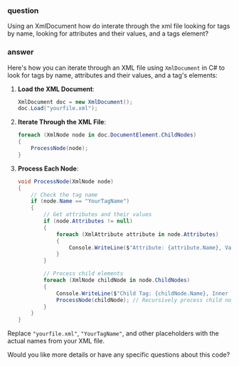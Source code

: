 ### question

Using an XmlDocument how do interate through the xml file looking for tags by name, looking for attributes and their values, and a tags element?

### answer

Here's how you can iterate through an XML file using `XmlDocument` in C# to look for tags by name, attributes and their values, and a tag's elements:

1. **Load the XML Document**:

   ```csharp
   XmlDocument doc = new XmlDocument();
   doc.Load("yourfile.xml");
   ```

2. **Iterate Through the XML File**:

   ```csharp
   foreach (XmlNode node in doc.DocumentElement.ChildNodes)
   {
       ProcessNode(node);
   }
   ```

3. **Process Each Node**:

   ```csharp
   void ProcessNode(XmlNode node)
   {
       // Check the tag name
       if (node.Name == "YourTagName")
       {
           // Get attributes and their values
           if (node.Attributes != null)
           {
               foreach (XmlAttribute attribute in node.Attributes)
               {
                   Console.WriteLine($"Attribute: {attribute.Name}, Value: {attribute.Value}");
               }
           }

           // Process child elements
           foreach (XmlNode childNode in node.ChildNodes)
           {
               Console.WriteLine($"Child Tag: {childNode.Name}, Inner Text: {childNode.InnerText}");
               ProcessNode(childNode); // Recursively process child nodes
           }
       }
   }
   ```

Replace `"yourfile.xml"`, `"YourTagName"`, and other placeholders with the actual names from your XML file.

Would you like more details or have any specific questions about this code?
